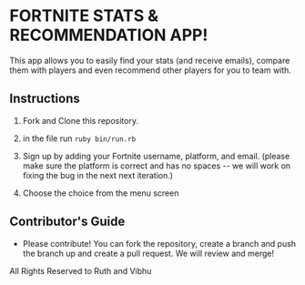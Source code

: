 # FORTNITE STATS & RECOMMENDATION APP! #


This app allows you to easily find your stats (and receive emails), compare them with players and even recommend other players for you to team with. 


## Instructions 

1. Fork and Clone this repository. 

2. in the file run `ruby bin/run.rb`

3. Sign up by adding your Fortnite username, platform, and email. (please make sure the platform is correct and has no spaces -- we will work on fixing the bug in the next next iteration.)

4. Choose the choice from the menu screen 


## Contributor's Guide
- Please contribute! You can fork the repository, create a branch and push the branch up and create a pull request. We will review and merge! 


All Rights Reserved to Ruth and Vibhu


